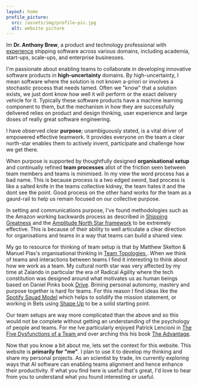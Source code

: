 ```yaml
---
layout: home
profile_picture:
  src: /assets/img/profile-pic.jpg
  alt: website picture
---
```


<p>

Im <b>Dr. Anthony Brew</b>, a product and technology professional with <a href="cv.html">experience</a> shipping software across various domains, including academia, start-ups, scale-ups, and enterprise businesses. 

</p>
<p>
I'm passionate about enabling teams to collaborate in developing innovative software products in <b>high-uncertainty</b> domains.
By high-uncertainty, I mean software where the solution is not known a-priori or involves a stochastic process that needs tamed. Often we "know" that a solution exists, we just dont know how well it will perform or the exact delivery vehicle for it. Typically these software products have a machine learning component to them, but the mechanism in how they are successfully delivered relies on product and design thinking, user experience and large doses of really great software engineering.
</p>
<p>
I have observed clear <b>purpose</b>; unambiguously stated, is a vital driver of empowered effective teamwork. It provides everyone on the team a clear north-star enables them to actively invent, participate and challenge how we get there. 
</p>
<p>
When purpose is supported by thoughtfully designed <b>organisational setup</b> and continually refined <b>team processes</b> allot of the friction seen between team members and teams is minimised. In my view the word process has a bad name. This is because process is a two edged sword, bad process is like a salted knife in the teams collective kidney, the team hates it and the dont see the point. Good process on the other hand works for the team as a gaurd-rail to help us remain focused on our collective purpose. 
</p>

<p>

In setting and communications purpose, I've found methodologies such as the Amazon working backwards process as described in <a href="https://amzn.to/3Na7Sh6">Shipping Greatness</a> and the <a href="https://info.amplitude.com/north-star-playbook">Amplitude North Star framework</a> to be extremely effective. This is because of their ability to well articulate a clear direction for organisations and teams in a way that teams can build a shared view.
</p>

<p>

My go to resource for thinking of team setup is that by Matthew Skelton & Manuel Pias's organisational thinking in <a href="https://amzn.to/3Nam0XO"> Team Topologies </a>. When we think of teams and interactions between teams I find it interesting to think about how we work as a team. My cultural north star was very affected by my time at Zalando in particular the era of Radical Agility where the tech constitution was designed around what motivates us as human beings based on Daniel Pinks book <a href="https://amzn.to/3WUjWqb">Drive</a>. Brining personal autonomy, mastery and purpose together is hard for teams. For this reason I find ideas like the <a href="https://medium.com/pm101/spotify-squad-framework-part-i-8f74bcfcd761">Spotify Squad Model</a> which helps to solidify the mission statement, or working in Bets using <a href="https://basecamp.com/shapeup">Shape Up</a> to be a solid starting point.
</p>

<p>
Our team setups are way more complicated than the above and so this would not be complete without getting an understanding of the psychology of people and teams. For me Ive particularly enjoyed Patrick Lencioni in <a href="https://amzn.to/43Ccz8X">The Five Dysfunctions of a Team </a> and over arching this his book <a href="https://amzn.to/3NdgFiv">The Advantage</a>.
</p>

<p>

Now that you know a bit about me, lets set the context for this website. This website is <b>primarily for "me"</b>. I plan to use it to develop my thinking and share my personal projects.
As an scientist by trade, Im currently exploring ways that AI software can enabling teams alignment and hence enhance their productivity.
If what you find here is useful that's great, I'd love to hear from you to understand what you found interesting or useful.
</p>
